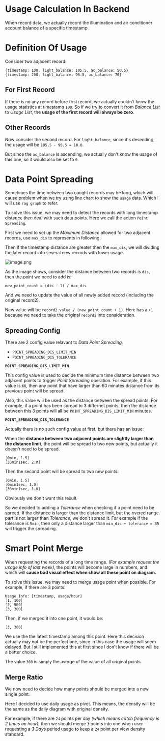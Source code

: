 # Usage Calculation In Backend

When record data, we actually record the illumination and air conditioner account balance of a specific timestamp.

# Definition Of Usage

Consider two adjacent record:

```
{timestamp: 100, light_balance: 105.5, ac_balance: 50.5}
{timestamp: 200, light_balance: 95.5, ac_balance: 70}
```

## For First Record

If there is no any record before first record, we actually couldn't know the usage statistics at timestamp `100`. So
if we try to convert it from _Balance List_ to _Usage List_, the **usage of the first record will always be zero**.

## Other Records

Now consider the second record. For `light_balance`, since it's desending, the usage will be `105.5 - 95.5 = 10.0`.

But since the `ac_balance` is ascending, we actually don't know the usage of this one, so it would also be set to `0`.

# Data Point Spreading

Sometimes the time between two caught records may be long, which will cause problem when we try using line chart to
show the `usage` data. Which I will use `rag graph` to refer.

To solve this issue, we may need to detect the records with long timestamp distance then deal with such data points.
Here we call the action `Point Spreading`.

First we need to set up the _Maximum Distance_ allowed for two adjacent records, use `max_dis` to represents in
following.

Then if the timestamp distance are greater then the `max_dis`, we will dividing the later record into several new
records with lower usage.

![image.png](https://github.com/NFSandbox/ahu_elec_watch_backend/assets/61616918/9da6f13e-bace-431e-8c77-c5516e3a3713)

As the image shows, consider the distance between two records is `dis`, then the point we need to add is:

```
new_point_count = (dis - 1) / max_dis
```

And we need to update the value of all newly added record (including the original record2).

New value will be `record2.value / (new_point_count + 1)`. Here has a `+1` because we need to take the original
`record2` into consideration.

## Spreading Config

There are 2 config value relavant to _Data Point Spreading_.

- `POINT_SPREADING_DIS_LIMIT_MIN`
- `POINT_SPREADING_DIS_TOLERANCE`

**`POINT_SPREADING_DIS_LIMIT_MIN`**

This config value is used to decide the minimum time distance between two adjacent points to trigger
_Point Spreading_ operation. For example, if this value is `60`, then any point that have larger than 60 minutes
distance from its previous point will be spread.

Also, this value will be used as the distance between the spread points. For example, if a point has been spread to 
3 differnet points, then the distance between this 3 points will all be `POINT_SPREADING_DIS_LIMIT_MIN` minutes.

**`POINT_SPREADING_DIS_TOLERANCE`**

Actually there is no such config value at first, but there has an issue:

When the **distance between two adjacent points are slightly larger than the distance limit**, the point will be spread 
to two new points, but actually it doesn't need to be spread.

```
[0min, 1.5]
[30min1sec, 2.0]
```

Then the second point will be spread to two new points:

```
[0min, 1.5]
[0min1sec, 1.0]
[30min1sec, 1.0]
```

Obviously we don't want this result.

So we decided to adding a _Tolerance_ when checking if a point need to be spread. If the distance is larger than the 
distance limit, but the overed range part is not larger than _Tolerance_, we don't spread it. For example if the 
tolerance is `5min`, then only a distance larger than `min_dis + tolerance = 35` will trigger the spreading.

# Smart Point Merge

When requesting the records of a long time range. _(For example request the usage info of last week)_, the points will
become large in numbers, and which will **cause bad visual effect when show all these point on diagram.**

To solve this issue, we may need to merge usage point when possible. For example, if there are 3 points:

```
Usage Info: [timestamp, usage/hour]
[1, 100]
[2, 500]
[3, 300]
```

Then, if we merged it into one point, it would be:

```
[3, 300]
```

We use the the latest timestamp among this point. Here this decision actually may not be the perfect one, since in
this case the usage will seem delayed. But I still implemented this at first since I don't know if there will be a
better choice.

The value `300` is simply the averge of the value of all original points.

## Merge Ratio

We now need to decide how many points should be merged into a new single point.

Here I decided to use daily usage as pivot. This means, the density will be the same as the daily diagram with
original density.

For example, if there are `24` points per day _(which means catch frequency is 2 times an hour)_, then we should
merge `3` points into one when user requesting a _3 Days_ period usage to keep a `24` point per view density standard.